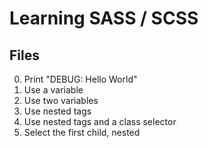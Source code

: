 # Learning SASS / SCSS
## Files
0. Print "DEBUG: Hello World"
1. Use a variable
2. Use two variables
3. Use nested tags
4. Use nested tags and a class selector
5. Select the first child, nested
